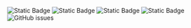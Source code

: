 ![Static Badge](https://img.shields.io/badge/blacklists-61-000000) ![Static Badge](https://img.shields.io/badge/blacklisted-3011065-cc0000) ![Static Badge](https://img.shields.io/badge/whitelisted-2254-00CC00) ![Static Badge](https://img.shields.io/badge/streaming_blacklist-28107-000000) ![GitHub issues](https://img.shields.io/github/issues/fabriziosalmi/blacklists)
